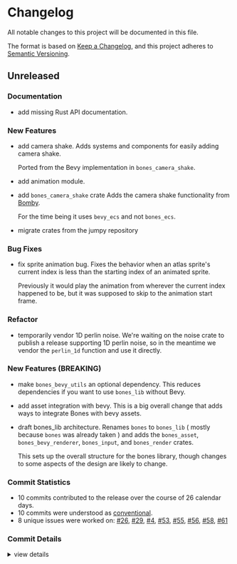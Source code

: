 # Changelog

All notable changes to this project will be documented in this file.

The format is based on [Keep a Changelog](https://keepachangelog.com/en/1.0.0/),
and this project adheres to [Semantic Versioning](https://semver.org/spec/v2.0.0.html).

## Unreleased

### Documentation

 - <csr-id-baa617bef8918683b0993f3ff2faa60e826afb6f/> add missing Rust API documentation.

### New Features

 - <csr-id-88b47965fb59d4ee2c1748de7d839e08072ae0b2/> add camera shake.
   Adds systems and components for easily adding camera shake.
   
   Ported from the Bevy implementation in `bones_camera_shake`.
 - <csr-id-020c1244cbd27f0a32b8fad6a314bea81ef0e449/> add animation module.
 - <csr-id-ec30508e66dbc4c436a052754f1168419ad20c1a/> add `bones_camera_shake` crate
   Adds the camera shake functionality from [Bomby](https://github.com/fishfolk/bomby).
   
   For the time being it uses `bevy_ecs` and not `bones_ecs`.
 - <csr-id-3724c69a0bb24828d1710380bb8d139e304b7955/> migrate crates from the jumpy repository

### Bug Fixes

 - <csr-id-9de77ff7c9ddcb5af5737553384becbb9483b665/> fix sprite animation bug.
   Fixes the behavior when an atlas sprite's current index is less
   than the starting index of an animated sprite.
   
   Previously it would play the animation from wherever the current
   index happened to be, but it was supposed to skip to the animation
   start frame.

### Refactor

 - <csr-id-db6ad44986098e98b7117aca3b3150749bc5f90a/> temporarily vendor 1D perlin noise.
   We're waiting on the noise crate to publish a release supporting
   1D perlin noise, so in the meantime we vendor the `perlin_1d` function
   and use it directly.

### New Features (BREAKING)

 - <csr-id-e78ed38715945aa180eeb390a20fc08cc19872af/> make `bones_bevy_utils` an optional dependency.
   This reduces dependencies if you want to use `bones_lib` without Bevy.
 - <csr-id-89b44d7b4f64ec266eb0ea674c220e07376a03b7/> add asset integration with bevy.
   This is a big overall change that adds ways to integrate Bones with bevy assets.
 - <csr-id-d7b5711832f6834644fc41ff011af118ce8a9f56/> draft bones_lib architecture.
   Renames `bones` to `bones_lib` ( mostly because `bones` was already taken )
   and adds the `bones_asset`, `bones_bevy_renderer`, `bones_input`, and
   `bones_render` crates.
   
   This sets up the overall structure for the bones library,
   though changes to some aspects of the design are likely to change.

### Commit Statistics

<csr-read-only-do-not-edit/>

 - 10 commits contributed to the release over the course of 26 calendar days.
 - 10 commits were understood as [conventional](https://www.conventionalcommits.org).
 - 8 unique issues were worked on: [#26](https://github.com/fishfolk/bones/issues/26), [#29](https://github.com/fishfolk/bones/issues/29), [#4](https://github.com/fishfolk/bones/issues/4), [#53](https://github.com/fishfolk/bones/issues/53), [#55](https://github.com/fishfolk/bones/issues/55), [#56](https://github.com/fishfolk/bones/issues/56), [#58](https://github.com/fishfolk/bones/issues/58), [#61](https://github.com/fishfolk/bones/issues/61)

### Commit Details

<csr-read-only-do-not-edit/>

<details><summary>view details</summary>

 * **[#26](https://github.com/fishfolk/bones/issues/26)**
    - draft bones_lib architecture. ([`d7b5711`](https://github.com/fishfolk/bones/commit/d7b5711832f6834644fc41ff011af118ce8a9f56))
 * **[#29](https://github.com/fishfolk/bones/issues/29)**
    - add asset integration with bevy. ([`89b44d7`](https://github.com/fishfolk/bones/commit/89b44d7b4f64ec266eb0ea674c220e07376a03b7))
 * **[#4](https://github.com/fishfolk/bones/issues/4)**
    - add `bones_camera_shake` crate ([`ec30508`](https://github.com/fishfolk/bones/commit/ec30508e66dbc4c436a052754f1168419ad20c1a))
 * **[#53](https://github.com/fishfolk/bones/issues/53)**
    - make `bones_bevy_utils` an optional dependency. ([`e78ed38`](https://github.com/fishfolk/bones/commit/e78ed38715945aa180eeb390a20fc08cc19872af))
 * **[#55](https://github.com/fishfolk/bones/issues/55)**
    - add missing Rust API documentation. ([`baa617b`](https://github.com/fishfolk/bones/commit/baa617bef8918683b0993f3ff2faa60e826afb6f))
 * **[#56](https://github.com/fishfolk/bones/issues/56)**
    - add camera shake. ([`88b4796`](https://github.com/fishfolk/bones/commit/88b47965fb59d4ee2c1748de7d839e08072ae0b2))
 * **[#58](https://github.com/fishfolk/bones/issues/58)**
    - fix sprite animation bug. ([`9de77ff`](https://github.com/fishfolk/bones/commit/9de77ff7c9ddcb5af5737553384becbb9483b665))
 * **[#61](https://github.com/fishfolk/bones/issues/61)**
    - temporarily vendor 1D perlin noise. ([`db6ad44`](https://github.com/fishfolk/bones/commit/db6ad44986098e98b7117aca3b3150749bc5f90a))
 * **Uncategorized**
    - add animation module. ([`020c124`](https://github.com/fishfolk/bones/commit/020c1244cbd27f0a32b8fad6a314bea81ef0e449))
    - migrate crates from the jumpy repository ([`3724c69`](https://github.com/fishfolk/bones/commit/3724c69a0bb24828d1710380bb8d139e304b7955))
</details>

